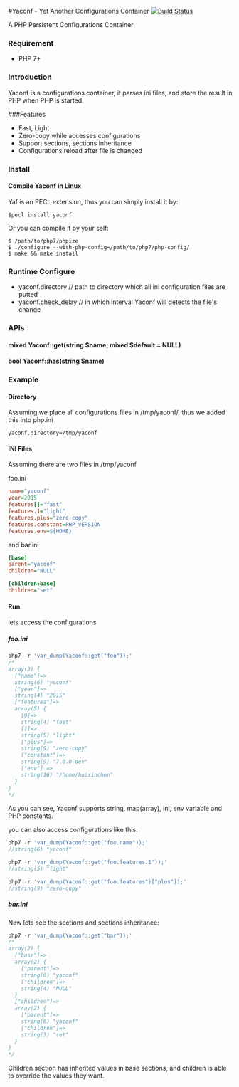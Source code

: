 #Yaconf - Yet Another Configurations Container
[![Build Status](https://secure.travis-ci.org/laruence/yaconf.png)](https://travis-ci.org/laruence/yaconf)

A PHP Persistent Configurations Container

### Requirement
- PHP 7+

### Introduction

Yaconf is a configurations container, it parses ini files, and store the result in PHP when PHP is started.

###Features
- Fast, Light
- Zero-copy while accesses configurations
- Support sections, sections inheritance
- Configurations reload after file is changed

### Install

#### Compile Yaconf in Linux
Yaf is an PECL extension, thus you can simply install it by:

```
$pecl install yaconf
```
Or you can compile it by your self:
```
$ /path/to/php7/phpize
$ ./configure --with-php-config=/path/to/php7/php-config/
$ make && make install
```

### Runtime Configure
- yaconf.directory    // path to directory which all ini configuration files are putted
- yaconf.check_delay  // in which interval Yaconf will detects the file's change

### APIs

#### mixed Yaconf::get(string $name, mixed $default = NULL)
#### bool  Yaconf::has(string $name)

### Example

#### Directory
 
   Assuming we place all configurations files in /tmp/yaconf/, thus we added this into php.ini
```
yaconf.directory=/tmp/yaconf
````

#### INI Files

   Assuming there are two files in /tmp/yaconf

foo.ini
````ini
name="yaconf"
year=2015
features[]="fast"
features.1="light"
features.plus="zero-copy"
features.constant=PHP_VERSION
features.env=${HOME}
````
and bar.ini
````ini
[base]
parent="yaconf"
children="NULL"

[children:base]
children="set"
````
#### Run
lets access the configurations

##### foo.ini
````php
php7 -r 'var_dump(Yaconf::get("foo"));'
/*
array(3) {
  ["name"]=>
  string(6) "yaconf"
  ["year"]=>
  string(4) "2015"
  ["features"]=>
  array(5) {
    [0]=>
    string(4) "fast"
    [1]=>
    string(5) "light"
    ["plus"]=>
    string(9) "zero-copy"
    ["constant"]=>
    string(9) "7.0.0-dev"
	["env"] =>
	string(16) "/home/huixinchen"
  }
}
*/
````
As you can see, Yaconf supports string, map(array), ini, env variable and PHP constants.

you can also access configurations like this:
````php
php7 -r 'var_dump(Yaconf::get("foo.name"));'
//string(6) "yaconf"

php7 -r 'var_dump(Yaconf::get("foo.features.1"));'
//string(5) "light"

php7 -r 'var_dump(Yaconf::get("foo.features")["plus"]);'
//string(9) "zero-copy"
````

##### bar.ini
Now lets see the sections and sections inheritance:
````php
php7 -r 'var_dump(Yaconf::get("bar"));'
/*
array(2) {
  ["base"]=>
  array(2) {
    ["parent"]=>
    string(6) "yaconf"
    ["children"]=>
    string(4) "NULL"
  }
  ["children"]=>
  array(2) {
    ["parent"]=>
    string(6) "yaconf"
    ["children"]=>
    string(3) "set"
  }
}
*/
````

Children section has inherited values in base sections, and children is able to override the values they want.





